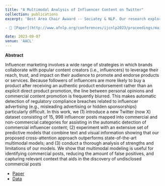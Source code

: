 ```yaml
---
title: "A Multimodal Analysis of Influencer Content on Twitter"
collection: publications
excerpt: 'Best Area Chair Awaard -- Sociatey & NLP. Our research explores the challenges in automatically detecting regulatory compliance breaches in influencer advertising. We introduce a new dataset, and experiments to improve the detection of commercial influencer content.

- 📜 [Paper](http://www.afnlp.org/conferences/ijcnlp2023/proceedings/main-long/cdrom/pdf/2023.ijcnlp-long.15.pdf)'

date: 2023-09-07
venue: 'AACL'
---
```


**Abstract**

Influencer marketing involves a wide range of strategies in which brands collaborate with popular content creators (i.e., influencers) to
leverage their reach, trust, and impact on their audience to promote and endorse products or services. Because followers of influencers
are more likely to buy a product after receiving an authentic product endorsement rather than an explicit direct product promotion, the
line between personal opinions and commercial content promotion is frequently blurred. This makes automatic detection of regulatory
compliance breaches related to influencer advertising (e.g., misleading advertising or hidden sponsorships) particularly difficult. In this
work, we (1) introduce a new Twitter (now X) dataset consisting of 15, 998 influencer posts mapped into commercial and non-commercial
categories for assisting in the automatic detection of commercial influencer content; (2) experiment with an extensive set of predictive
models that combine text and visual information showing that our proposed cross-attention approach outperforms state-of-the-art multimodal models; and (3) conduct a thorough analysis of strengths and limitations of our models.
We show that multimodal modeling is useful for identifying commercial posts, reducing the amount of false positives, and capturing relevant context that aids in the discovery of undisclosed commercial posts


- [Paper](http://www.afnlp.org/conferences/ijcnlp2023/proceedings/main-long/cdrom/pdf/2023.ijcnlp-long.15.pdf)
- [Data](https://github.com/danaesavi/micd-influencer-content-twitter)


